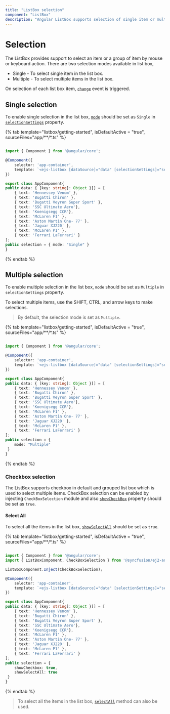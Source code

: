 ```yaml
---
title: "ListBox selection"
component: "ListBox"
description: "Angular ListBox supports selection of single item or multiple item, and checkbox selection which supports selection of more than one items."
---
```


# Selection

The ListBox provides support to select an item or a group of item by mouse or keyboard action. There are two selection modes available in list box,

* Single -  To select single item in the list box.
* Multiple -  To select multiple items in the list box.

On selection of each list box item, [`change`](../api/list-box/#change) event is triggered.

## Single selection

To enable single selection in the list box, [`mode`](../api/list-box/selectionSettingsModel/#mode) should be set as `Single` in [`selectionSettings`](../api/list-box/#selectionsettings) property.

{% tab template="listbox/getting-started", isDefaultActive = "true", sourceFiles="app/**/*.ts" %}

```typescript

import { Component } from '@angular/core';

@Component({
    selector: 'app-container',
    template: `<ejs-listbox [dataSource]="data" [selectionSettings]="selection"></ejs-listbox>`
})

export class AppComponent{
public data: { [key: string]: Object }[] = [
    { text: 'Hennessey Venom' },
    { text: 'Bugatti Chiron' },
    { text: 'Bugatti Veyron Super Sport' },
    { text: 'SSC Ultimate Aero'},
    { text: 'Koenigsegg CCR'},
    { text: 'McLaren F1' },
    { text: 'Aston Martin One- 77' },
    { text: 'Jaguar XJ220' },
    { text: 'McLaren P1' },
    { text: 'Ferrari LaFerrari' }
];
public selection = { mode: "Single" }
}
```

{% endtab %}

## Multiple selection

To enable multiple selection in the list box, `mode` should be set as `Multiple` in `selectionSettings` property.

To select multiple items, use the SHIFT, CTRL, and arrow keys to make selections.

> By default, the selection mode is set as `Multiple`.

{% tab template="listbox/getting-started", isDefaultActive = "true", sourceFiles="app/**/*.ts" %}

```typescript

import { Component } from '@angular/core';

@Component({
    selector: 'app-container',
    template: `<ejs-listbox [dataSource]="data" [selectionSettings]="selection"></ejs-listbox>`
})

export class AppComponent{
public data: { [key: string]: Object }[] = [
    { text: 'Hennessey Venom' },
    { text: 'Bugatti Chiron' },
    { text: 'Bugatti Veyron Super Sport' },
    { text: 'SSC Ultimate Aero'},
    { text: 'Koenigsegg CCR'},
    { text: 'McLaren F1' },
    { text: 'Aston Martin One- 77' },
    { text: 'Jaguar XJ220' },
    { text: 'McLaren P1' },
    { text: 'Ferrari LaFerrari' }
];
public selection = {
    mode: "Multiple"
 }
}
```

{% endtab %}

### Checkbox selection

The ListBox supports checkbox in default and grouped list box which is used to select multiple items. CheckBox selection can be enabled by injecting `CheckBoxSelection` module and also [`showCheckBox`](../api/list-box/selectionSettingsModel/#showcheckbox) property should be set as `true`.

#### Select All

To select all the items in the list box, [`showSelectAll`](../api/list-box/selectionSettingsModel/#showselectall) should be set as `true`.

{% tab template="listbox/getting-started",  isDefaultActive = "true", sourceFiles="app/**/*.ts" %}

```typescript

import { Component } from '@angular/core';
import { ListBoxComponent, CheckBoxSelection } from '@syncfusion/ej2-angular-dropdowns';

ListBoxComponent.Inject(CheckBoxSelection);

@Component({
    selector: 'app-container',
    template: `<ejs-listbox [dataSource]="data" [selectionSettings]="selection"></ejs-listbox>`
})

export class AppComponent{
public data: { [key: string]: Object }[] = [
    { text: 'Hennessey Venom' },
    { text: 'Bugatti Chiron' },
    { text: 'Bugatti Veyron Super Sport' },
    { text: 'SSC Ultimate Aero'},
    { text: 'Koenigsegg CCR'},
    { text: 'McLaren F1' },
    { text: 'Aston Martin One- 77' },
    { text: 'Jaguar XJ220' },
    { text: 'McLaren P1' },
    { text: 'Ferrari LaFerrari' }
];
public selection = {
    showCheckbox: true,
    showSelectAll: true
 }
}

```

{% endtab %}

> To select all the items in the list box, [`selectAll`](../api/list-box/#selectall) method can also be used.
